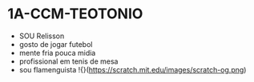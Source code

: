 # 1A-CCM-TEOTONIO
- SOU Relisson
- gosto de jogar futebol
- mente fria pouca midia
- profissional em tenis de mesa
- sou flamenguista
  !{}(https://scratch.mit.edu/images/scratch-og.png)
